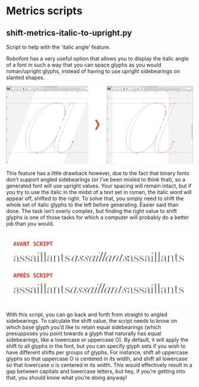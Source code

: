 Metrics scripts
================

## shift-metrics-italic-to-upright.py

Script to help with the ‘italic angle’ feature. 

Robofont has a very useful option that allows you to display the italic angle of a font in such a way that you can space glyphs as you would roman/upright glyphs, instead of having to use upright sidebearings on slanted shapes.

![alt tag](images/robofont-italicAngle-display.png)

This feature has a little drawback however, due to the fact that binary fonts don’t support angled sidebearings (or I’ve been misled to think that), so a generated font will use upright values. Your spacing will remain intact, but if you try to use the italic in the midst of a text set in roman, the italic word will appear off, shifted to the right. To solve that, you simply need to shift the whole set of italic glyphs to the left before generating. Easier said than done. The task isn’t overly complex, but finding the right value to shift glyphs is one of those tasks for which a computer will probably do a better job than you would.

![alt tag](images/pre-post-metrics-script.png)

With this script, you can go back and forth from straight to angled sidebearings. To calculate the shift value, the script needs to know on which base glyph you’d like to retain equal sidebearings (which presupposes you point towards a glyph that naturally has equal sidebearings, like a lowercase or uppercase O). By default, it will apply the shift to all glyphs in the font, but you can specify glyph sets if you wish to have different shifts per groups of glyphs. For instance, shift all uppercase glyphs so that uppercase O is centered in its width, and shift all lowercase so that lowercase o is centered in its width. This would effectively result in a gap between capitals and lowercase letters, but hey, if you’re getting into that, you should know what you’re doing anyway!
